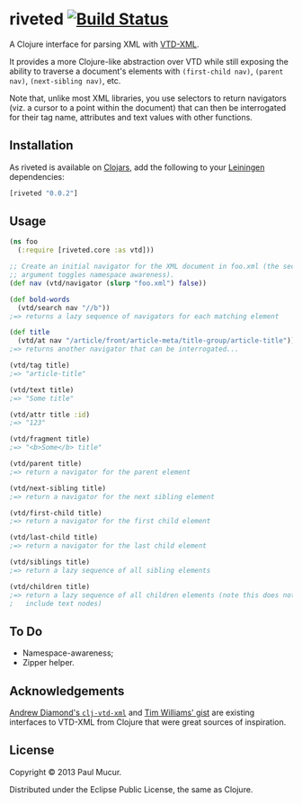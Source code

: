 # riveted [![Build Status](https://travis-ci.org/mudge/riveted.png?branch=master)](https://travis-ci.org/mudge/riveted)

A Clojure interface for parsing XML with
[VTD-XML](http://vtd-xml.sourceforge.net).

It provides a more Clojure-like abstraction over VTD while still exposing the
ability to traverse a document's elements with `(first-child nav)`,
`(parent nav)`, `(next-sibling nav)`, etc.

Note that, unlike most XML libraries, you use selectors to return navigators
(viz. a cursor to a point within the document) that can then be interrogated
for their tag name, attributes and text values with other functions.

## Installation

As riveted is available on [Clojars](https://clojars.org/riveted), add the
following to your [Leiningen](https://github.com/technomancy/leiningen)
dependencies:

```clojure
[riveted "0.0.2"]
```

## Usage

```clojure
(ns foo
  (:require [riveted.core :as vtd]))

;; Create an initial navigator for the XML document in foo.xml (the second
;; argument toggles namespace awareness).
(def nav (vtd/navigator (slurp "foo.xml") false))

(def bold-words
  (vtd/search nav "//b"))
;=> returns a lazy sequence of navigators for each matching element

(def title
  (vtd/at nav "/article/front/article-meta/title-group/article-title"))
;=> returns another navigator that can be interrogated...

(vtd/tag title)
;=> "article-title"

(vtd/text title)
;=> "Some title"

(vtd/attr title :id)
;=> "123"

(vtd/fragment title)
;=> "<b>Some</b> title"

(vtd/parent title)
;=> return a navigator for the parent element

(vtd/next-sibling title)
;=> return a navigator for the next sibling element

(vtd/first-child title)
;=> return a navigator for the first child element

(vtd/last-child title)
;=> return a navigator for the last child element

(vtd/siblings title)
;=> return a lazy sequence of all sibling elements

(vtd/children title)
;=> return a lazy sequence of all children elements (note this does not
;   include text nodes)
```

## To Do

* Namespace-awareness;
* Zipper helper.

## Acknowledgements

[Andrew Diamond's `clj-vtd-xml`](https://github.com/diamondap/clj-vtd-xml) and
[Tim Williams' gist](https://gist.github.com/willtim/822769) are existing
interfaces to VTD-XML from Clojure that were great sources of inspiration.

## License

Copyright © 2013 Paul Mucur.

Distributed under the Eclipse Public License, the same as Clojure.
